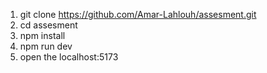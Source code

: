 1) git clone https://github.com/Amar-Lahlouh/assesment.git
2) cd assesment
3) npm install
4) npm run dev
5) open the localhost:5173

